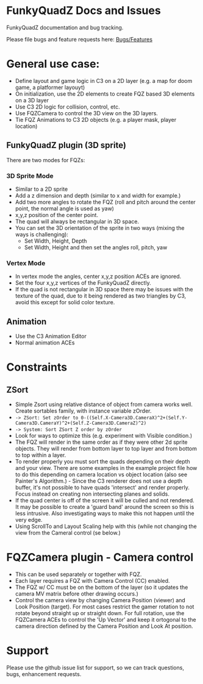 # FunkyQuadZ Docs and Issues
FunkyQuadZ documentation and bug tracking.

Please file bugs and feature requests here: [Bugs/Features](https://github.com/MikalDev/FunkyQuadZ-Public/issues)

# General use case:
- Define layout and game logic in C3 on a 2D layer (e.g. a map for doom game, a platformer layouyt)
- On initialization, use the 2D elements to create FQZ based 3D elements on a 3D layer
- Use C3 2D logic for collision, control, etc.
- Use FQZCamera to control the 3D view on the 3D layers.
- Tie FQZ Animations to C3 2D objects (e.g. a player mask, player location)

## FunkyQuadZ plugin (3D sprite)
There are two modes for FQZs:

### 3D Sprite Mode
* Similar to a 2D sprite
* Add a z dimension and depth (similar to x and width for example.)
* Add two more angles to rotate the FQZ (roll and pitch around the center point, the normal angle is used as yaw) 
* x,y,z position of the center point.
* The quad will always be rectangular in 3D space.
* You can set the 3D orientation of the sprite in two ways (mixing the ways is challenging):
  * Set Width, Height, Depth
  * Set Width, Height and then set the angles roll, pitch, yaw
### Vertex Mode
* In vertex mode the angles, center x,y,z position ACEs are ignored.
* Set the four x,y,z vertices of the FunkyQuadZ directly.
* If the quad is not rectangular in 3D space there may be issues with the texture of the quad, due to it being rendered as two triangles by C3, avoid this except for solid color texture.
## Animation
- Use the C3 Animation Editor
- Normal animation ACEs
# Constraints
## ZSort
- Simple Zsort using relative distance of object from camera works well. Create sortables family, with instance variable zOrder.
- `-> ZSort: Set zOrder to 0-((Self.X-Camera3D.CameraX)^2+(Self.Y-Camera3D.CameraY)^2+(Self.Z-Camera3D.CameraZ)^2)`
- `-> System: Sort ZSort Z order by zOrder`
- Look for ways to optimize this (e.g. experiment with Visible condition.)
- The FQZ will render in the same order as if they were other 2d sprite objects. They will render from bottom layer to top layer and from bottom to top within a layer.
- To render properly you must sort the quads depending on their depth and your view. There are some examples in the example project file how to do this depending on camera location vs object location (also see Painter's Algorithm.) - Since the C3 renderer does not use a depth buffer, it's not possible to have quads 'intersect' and render properly. Focus instead on creating non intersecting planes and solids.
- If the quad center is off of the screen it will be culled and not rendered. It may be possible to create a 'guard band' around the screen so this is less intrusive. Also investigating ways to make this not happen until the very edge.
- Using ScrollTo and Layout Scaling help with this (while not changing the view from the Cameral control (se below.)

# FQZCamera plugin - Camera control
- This can be used separately or together with FQZ.
- Each layer requires a FQZ with Camera Control (CC) enabled.
- The FQZ w/ CC must be on the bottom of the layer (so it updates the camera MV matrix before other drawing occurs.)
- Control the camera view by changing Camera Position (viewer) and Look Position (target). For most cases restrict the gamer rotation to not rotate beyond straight up or straight down. For full rotation, use the FQZCamera ACEs to control the 'Up Vector' and keep it ortogonal to the camera direction defined by the Camera Position and Look At position.

# Support
Please use the github issue list for support, so we can track questions, bugs, enhancement requests.

